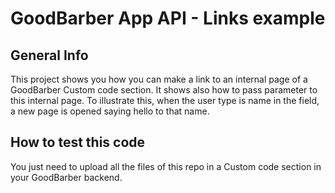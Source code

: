 GoodBarber App API - Links example
======================
## General Info
This project shows you how you can make a link to an internal page of a GoodBarber Custom code section. It shows also how to pass parameter to this internal page. 
To illustrate this, when the user type is name in the field, a new page is opened saying hello to that name.

## How to test this code
You just need to upload all the files of this repo in a Custom code section in your GoodBarber backend.

